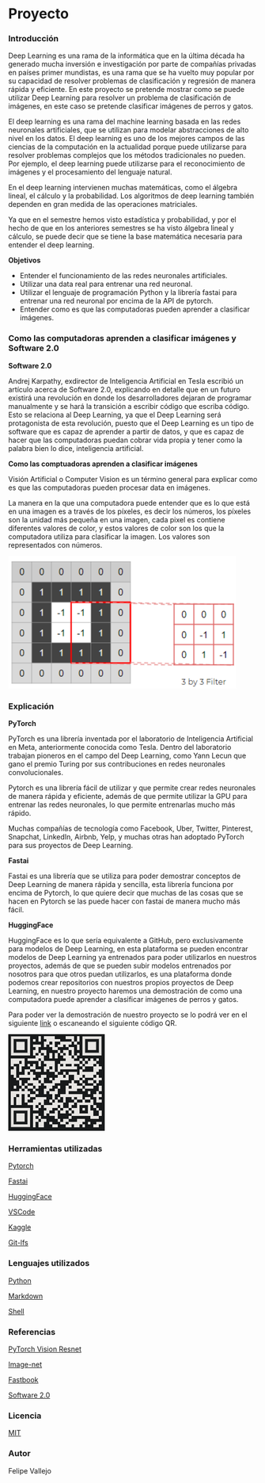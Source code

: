 # Proyecto
### Introducción
Deep Learning es una rama de la informática que en la última década ha generado mucha inversión e investigación por parte de compañías privadas en países primer mundistas, es una rama que se ha vuelto muy popular por su capacidad de resolver problemas de clasificación y regresión de manera rápida y eficiente. En este proyecto se pretende mostrar como se puede utilizar Deep Learning para resolver un problema de clasificación de imágenes, en este caso se pretende clasificar imágenes de perros y gatos.

El deep learning es una rama del machine learning basada en las redes neuronales artificiales, que se utilizan para modelar abstracciones de alto nivel en los datos. El deep learning es uno de los mejores campos de las ciencias de la computación en la actualidad porque puede utilizarse para resolver problemas complejos que los métodos tradicionales no pueden. Por ejemplo, el deep learning puede utilizarse para el reconocimiento de imágenes y el procesamiento del lenguaje natural.

En el deep learning intervienen muchas matemáticas, como el álgebra lineal, el cálculo y la probabilidad. Los algoritmos de deep learning también dependen en gran medida de las operaciones matriciales.

Ya que en el semestre hemos visto estadística y probabilidad, y por el hecho de que en los anteriores semestres se ha visto álgebra lineal y cálculo, se puede decir que se tiene la base matemática necesaria para entender el deep learning.

**Objetivos**
- Entender el funcionamiento de las redes neuronales artificiales.
- Utilizar una data real para entrenar una red neuronal.
- Utilizar el lenguaje de programación Python y la librería fastai para entrenar una red neuronal por encima de la API de pytorch.
- Entender como es que las computadoras pueden aprender a clasificar imágenes.

### Como las computadoras aprenden a clasificar imágenes y Software 2.0
**Software 2.0**

Andrej Karpathy, exdirector de Inteligencia Artificial en Tesla escribió un artículo acerca de Software 2.0, explicando en detalle que en un futuro existirá una revolución en donde los desarrolladores dejaran de programar manualmente y se hará la transición a escribir código que escriba código. Esto se relaciona al Deep Learning, ya que el Deep Learning será protagonista de esta revolución, puesto que el Deep Learning es un tipo de software que es capaz de aprender a partir de datos, y que es capaz de hacer que las computadoras puedan cobrar vida propia y tener como la palabra bien lo dice, inteligencia artificial.

**Como las comptuadoras aprenden a clasificar imágenes**

Visión Artificial o Computer Vision es un término general para explicar como es que las computadoras pueden procesar data en imágenes.

La manera en la que una computadora puede entender que es lo que está en una imagen es a través de los píxeles, es decir los números, los píxeles son la unidad más pequeña en una imagen, cada pixel es contiene diferentes valores de color, y estos valores de color son los que la computadora utiliza para clasificar la imagen. Los valores son representados con números.

![img.png](img.png)

### Explicación

**PyTorch**

PyTorch es una librería inventada por el laboratorio de Inteligencia Artificial en Meta, anteriormente conocida como Tesla. Dentro del laboratorio trabajan pioneros en el campo del Deep Learning, como Yann Lecun que gano el premio Turing por sus contribuciones en redes neuronales convolucionales.

Pytorch es una librería fácil de utilizar y que permite crear redes neuronales de manera rápida y eficiente, además de que permite utilizar la GPU para entrenar las redes neuronales, lo que permite entrenarlas mucho más rápido.

Muchas compañías de tecnología como Facebook, Uber, Twitter, Pinterest, Snapchat, LinkedIn, Airbnb, Yelp, y muchas otras han adoptado PyTorch para sus proyectos de Deep Learning.

**Fastai**

Fastai es una librería que se utiliza para poder demostrar conceptos de Deep Learning de manera rápida y sencilla, esta librería funciona por encima de Pytorch, lo que quiere decir que muchas de las cosas que se hacen en Pytorch se las puede hacer con fastai de manera mucho más fácil.

**HuggingFace**

HuggingFace es lo que sería equivalente a GitHub, pero exclusivamente para modelos de Deep Learning, en esta plataforma se pueden encontrar modelos de Deep Learning ya entrenados para poder utilizarlos en nuestros proyectos, además de que se pueden subir modelos entrenados por nosotros para que otros puedan utilizarlos, es una plataforma donde podemos crear repositorios con nuestros propios proyectos de Deep Learning, en nuestro proyecto haremos una demostración de como una computadora puede aprender a clasificar imágenes de perros y gatos.

Para poder ver la demostración de nuestro proyecto se lo podrá ver en el siguiente [link](https://huggingface.co/spaces/slf188/Proyecto/tree/main) o escaneando el siguiente código QR.

![qr.png](qr.png)

### Herramientas utilizadas

[Pytorch](https://pytorch.org/)

[Fastai](https://www.fast.ai/)

[HuggingFace](https://huggingface.co/)

[VSCode](https://code.visualstudio.com/)

[Kaggle](https://www.kaggle.com/)

[Git-lfs](https://git-lfs.github.com/)

### Lenguajes utilizados

[Python](https://www.python.org/)

[Markdown](https://www.markdownguide.org/)

[Shell](https://www.shellscript.sh/)

### Referencias
[PyTorch Vision Resnet](https://pytorch.org/hub/pytorch_vision_resnet/)

[Image-net](https://www.image-net.org/)

[Fastbook](https://github.com/fastai/fastbook)

[Software 2.0](https://karpathy.medium.com/software-2-0-a64152b37c35)

### Licencia
[MIT](LICENSE)

### Autor
Felipe Vallejo

